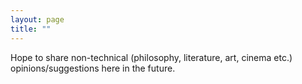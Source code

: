 ```yaml
---
layout: page
title: ""
---
```


Hope to share non-technical (philosophy, literature, art, cinema etc.) opinions/suggestions here in the future. 
